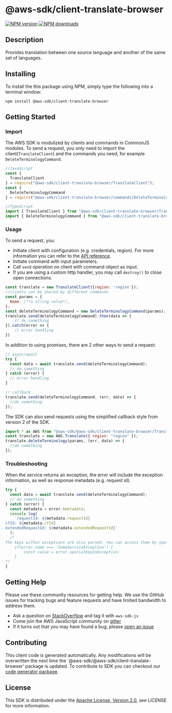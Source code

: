 # @aws-sdk/client-translate-browser

[![NPM version](https://img.shields.io/npm/v/@aws-sdk/client-translate-browser/preview.svg)](https://www.npmjs.com/package/@aws-sdk/client-translate-browser)
[![NPM downloads](https://img.shields.io/npm/dm/@aws-sdk/client-translate-browser.svg)](https://www.npmjs.com/package/@aws-sdk/client-translate-browser)

## Description

<p>Provides translation between one source language and another of the same set of languages.</p>

## Installing

To install the this package using NPM, simply type the following into a terminal window:

```
npm install @aws-sdk/client-translate-browser
```

## Getting Started

### Import

The AWS SDK is modulized by clients and commands in CommonJS modules. To send a request, you only need to import the client(`TranslateClient`) and the commands you need, for example `DeleteTerminologyCommand`:

```javascript
//JavaScript
const {
  TranslateClient
} = require("@aws-sdk/client-translate-browser/TranslateClient");
const {
  DeleteTerminologyCommand
} = require("@aws-sdk/client-translate-browser/commands/DeleteTerminologyCommand");
```

```javascript
//TypeScript
import { TranslateClient } from "@aws-sdk/client-translate-browser/TranslateClient";
import { DeleteTerminologyCommand } from "@aws-sdk/client-translate-browser/commands/DeleteTerminologyCommand";
```

### Usage

To send a request, you:

- Initiate client with configuration (e.g. credentials, region). For more information you can refer to the [API reference][].
- Initiate command with input parameters.
- Call `send` operation on client with command object as input.
- If you are using a custom http handler, you may call `destroy()` to close open connections.

```javascript
const translate = new TranslateClient({region: 'region'});
//clients can be shared by different commands
const params = {
  Name: /**a string value*/,
};
const deleteTerminologyCommand = new DeleteTerminologyCommand(params);
translate.send(deleteTerminologyCommand).then(data => {
    // do something
}).catch(error => {
    // error handling
})
```

In addition to using promises, there are 2 other ways to send a request:

```javascript
// async/await
try {
  const data = await translate.send(deleteTerminologyCommand);
  // do something
} catch (error) {
  // error handling
}
```

```javascript
// callback
translate.send(deleteTerminologyCommand, (err, data) => {
  //do something
});
```

The SDK can also send requests using the simplified callback style from version 2 of the SDK.

```javascript
import * as AWS from "@aws-sdk/@aws-sdk/client-translate-browser/Translate";
const translate = new AWS.Translate({ region: "region" });
translate.deleteTerminology(params, (err, data) => {
  //do something
});
```

### Troubleshooting

When the service returns an exception, the error will include the exception information, as well as response metadata (e.g. request id).

```javascript
try {
  const data = await translate.send(deleteTerminologyCommand);
  // do something
} catch (error) {
  const metadata = error.$metadata;
  console.log(
    `requestId: ${metadata.requestId}
cfId: ${metadata.cfId}
extendedRequestId: ${metadata.extendedRequestId}`
  );
  /*
The keys within exceptions are also parsed. You can access them by specifying exception names:
    if(error.name === 'SomeServiceException') {
        const value = error.specialKeyInException;
    }
*/
}
```

## Getting Help

Please use these community resources for getting help. We use the GitHub issues for tracking bugs and feature requests and have limited bandwidth to address them.

- Ask a question on [StackOverflow](https://stackoverflow.com/questions/tagged/aws-sdk-js) and tag it with `aws-sdk-js`
- Come join the AWS JavaScript community on [gitter](https://gitter.im/aws/aws-sdk-js-v3)
- If it turns out that you may have found a bug, please [open an issue](https://github.com/aws/aws-sdk-js-v3/issues)

## Contributing

This client code is generated automatically. Any modifications will be overwritten the next time the `@aws-sdk/@aws-sdk/client-translate-browser' package is updated. To contribute to SDK you can checkout our [code generator package][].

## License

This SDK is distributed under the
[Apache License, Version 2.0](http://www.apache.org/licenses/LICENSE-2.0),
see LICENSE for more information.

[code generator package]: https://github.com/aws/aws-sdk-js-v3/tree/master/packages/service-types-generator
[api reference]: https://docs.aws.amazon.com/AWSJavaScriptSDK/latest/
